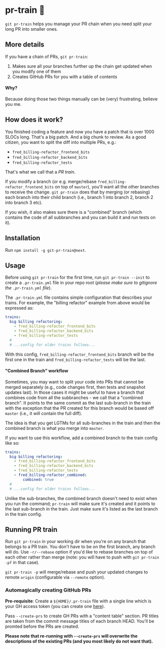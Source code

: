 # pr-train 🚃

`git pr-train` helps you manage your PR chain when you need split your long PR into smaller ones.

## More details

If you have a chain of PRs, `git pr-train`:

1. Makes sure all your branches further up the chain get updated when you modify one of them
2. Creates GitHub PRs for you with a table of contents

#### Why?

Because doing those two things manually can be (very) frustrating, believe you me.

## How does it work?

You finished coding a feature and now you have a patch that is over 1000 SLOCs long. That's a big patch. And a big chunk to review. As a good citizen, you want to split the diff into multiple PRs, e.g.:

- `fred_billing-refactor_frontend_bits`
- `fred_billing-refactor_backend_bits`
- `fred_billing-refactor_tests`

That's what we call that a _PR train_.

If you modify a branch (or e.g. merge/rebase `fred_billing-refactor_frontend_bits` on top of `master`), you'll want all the other branches to receive the change. `git pr-train` does that by merging (or rebasing) each branch into their child branch (i.e., branch 1 into branch 2, branch 2 into branch 3 etc).

If you wish, it also makes sure there is a "combined" branch (which contains the code of all subbranches and you can build it and run tests on it).

## Installation

Run `npm install -g git-pr-train@next`.

## Usage

Before using `git pr-train` for the first time, run `git pr-train --init` to create a `.pr-train.yml` file in your repo root (_please make sure to gitignore the `.pr-train.yml` file_).

The `.pr-train.yml` file contains simple configuration that describes your trains. For example, the "billing refactor" example from above would be expressed as:

```yml
trains:
  big billing refactoring:
    - fred_billing-refactor_frontend_bits
    - fred_billing-refactor_backend_bits
    - fred_billing-refactor_tests
  #
  # ...config for older trains follows...
```

With this config, `fred_billing-refactor_frontend_bits` branch will be the first one in the train and `fred_billing-refactor_tests` will be the last.

#### "Combined Branch" workflow

Sometimes, you may want to split your code into PRs that cannot be merged separately (e.g., code changes first, then tests and snapshot updates last). In those cases it might be useful to have a branch that combines code from all the subbranches - we call that a "combined branch". It points to the same commit as the last sub-branch in the train with the exception that the PR created for this branch would be based off `master` (i.e., it will contain the full diff).

The idea is that you get LGTMs for all sub-branches in the train and then the combined branch is what you merge into `master`.

If you want to use this workflow, add a combined branch to the train config like so:

```yml
trains:
  big billing refactoring:
    - fred_billing-refactor_frontend_bits
    - fred_billing-refactor_backend_bits
    - fred_billing-refactor_tests
    - fred_billing-refactor_combined:
        combined: true
  #
  # ...config for older trains follows...
```

Unlike the sub-branches, the combined branch doesn't need to exist when you run the command; `pr-train` will make sure it's created and it points to the last sub-branch in the train. Just make sure it's listed as the last branch in the train config.

## Running PR train

Run `git pr-train` in your working dir when you're on any branch that belongs to a PR train. You don't have to be on the first branch, any branch will do. Use `-r/--rebase` option if you'd like to rebase branches on top of each other rather than merge (note: you will have to push with `git pr-train -pf` in that case).

`git pr-train -p` will merge/rebase and push your updated changes to remote `origin` (configurable via `--remote` option).

### Automagically creating GitHub PRs

**Pre-requisite**: Create a `${HOME}/.pr-train` file with a single line which is your GH access token (you can create one [here](https://github.com/settings/tokens)).

Pass `--create-prs` to create GH PRs with a "content table" section. PR titles are taken from the commit message titles of each branch HEAD. You'll be promted before the PRs are created.

**Please note that re-running with `--create-prs` will overwrite the descriptions of the existing PRs (and you most likely do not want that).**
